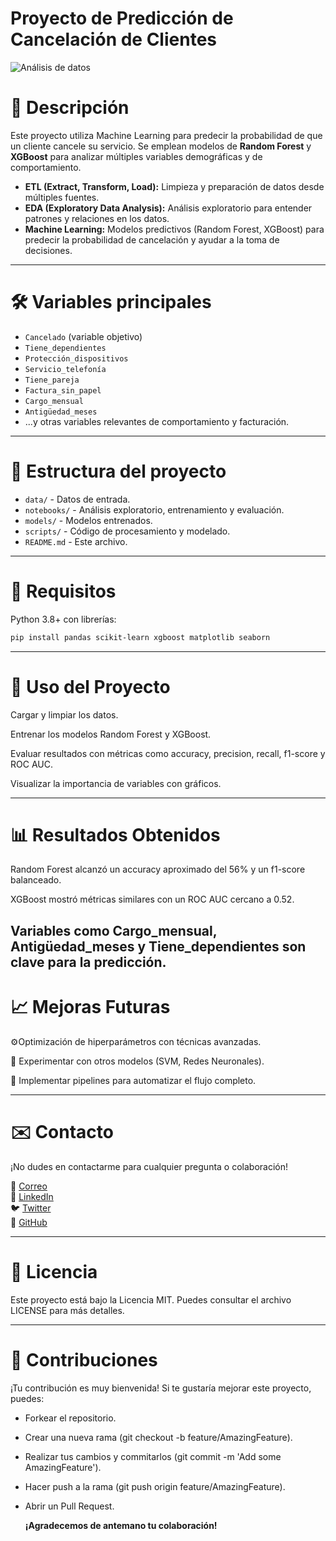# Proyecto de Predicción de Cancelación de Clientes

![Análisis de datos](https://cdn-icons-png.flaticon.com/512/1170/1170576.png)

# 🧠 Descripción

Este proyecto utiliza Machine Learning para predecir la probabilidad de que un cliente cancele su servicio. Se emplean modelos de **Random Forest** y **XGBoost** para analizar múltiples variables demográficas y de comportamiento.

- **ETL (Extract, Transform, Load):** Limpieza y preparación de datos desde múltiples fuentes.
- **EDA (Exploratory Data Analysis):** Análisis exploratorio para entender patrones y relaciones en los datos.
- **Machine Learning:** Modelos predictivos (Random Forest, XGBoost) para predecir la probabilidad de cancelación y ayudar a la toma de decisiones.

---

# 🛠️ Variables principales

- `Cancelado` (variable objetivo)
- `Tiene_dependientes`
- `Protección_dispositivos`
- `Servicio_telefonía`
- `Tiene_pareja`
- `Factura_sin_papel`
- `Cargo_mensual`
- `Antigüedad_meses`
- ...y otras variables relevantes de comportamiento y facturación.

---

# 📂 Estructura del proyecto

- `data/` - Datos de entrada.
- `notebooks/` - Análisis exploratorio, entrenamiento y evaluación.
- `models/` - Modelos entrenados.
- `scripts/` - Código de procesamiento y modelado.
- `README.md` - Este archivo.

---

# 🔑 Requisitos

Python 3.8+ con librerías:

```bash
pip install pandas scikit-learn xgboost matplotlib seaborn
```
---

# 🚀 Uso del Proyecto
Cargar y limpiar los datos.

Entrenar los modelos Random Forest y XGBoost.

Evaluar resultados con métricas como accuracy, precision, recall, f1-score y ROC AUC.

Visualizar la importancia de variables con gráficos.

---
# 📊 Resultados Obtenidos

Random Forest alcanzó un accuracy aproximado del 56% y un f1-score balanceado.

XGBoost mostró métricas similares con un ROC AUC cercano a 0.52.

Variables como Cargo_mensual, Antigüedad_meses y Tiene_dependientes son clave para la predicción.
---
# 📈 Mejoras Futuras

⚙️Optimización de hiperparámetros con técnicas avanzadas.

🧪 Experimentar con otros modelos (SVM, Redes Neuronales).

🔄 Implementar pipelines para automatizar el flujo completo.

---

# ✉️ Contacto
¡No dudes en contactarme para cualquier pregunta o colaboración!

📧 [Correo](mailto:angeltroncoso2019@outlook.es)  
🔗 [LinkedIn](https://www.linkedin.com/in/angel-troncoso)  
🐦 [Twitter](https://twitter.com/angeltronc26452)  
💼 [GitHub](https://github.com/angeltroncoso)  

---

# 📄 Licencia  

  Este proyecto está bajo la Licencia MIT. Puedes consultar el archivo LICENSE para más detalles.

---

# 🤝 Contribuciones
¡Tu contribución es muy bienvenida! Si te gustaría mejorar este proyecto, puedes:

- Forkear el repositorio.
- Crear una nueva rama (git checkout -b feature/AmazingFeature).
- Realizar tus cambios y commitarlos (git commit -m 'Add some AmazingFeature').
- Hacer push a la rama (git push origin feature/AmazingFeature).
- Abrir un Pull Request.

  **¡Agradecemos de antemano tu colaboración!**

